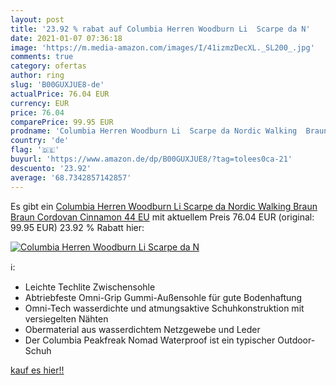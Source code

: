 ```yaml
---
layout: post
title: '23.92 % rabat auf Columbia Herren Woodburn Li  Scarpe da N'
date: 2021-01-07 07:36:18
image: 'https://m.media-amazon.com/images/I/41izmzDecXL._SL200_.jpg'
comments: true
category: ofertas
author: ring
slug: 'B00GUXJUE8-de'
actualPrice: 76.04 EUR
currency: EUR
price: 76.04
comparePrice: 99.95 EUR
prodname: 'Columbia Herren Woodburn Li  Scarpe da Nordic Walking  Braun Braun Cordovan Cinnamon  44 EU'
country: 'de'
flag: '🇩🇪'
buyurl: 'https://www.amazon.de/dp/B00GUXJUE8/?tag=tolees0ca-21'
descuento: '23.92'
average: '68.7342857142857'
---
```


Es gibt ein [Columbia Herren Woodburn Li  Scarpe da Nordic Walking  Braun Braun Cordovan Cinnamon  44 EU](https://www.amazon.de/dp/B00GUXJUE8/?tag=tolees0ca-21) mit aktuellem Preis 76.04 EUR (original: 99.95 EUR) 23.92 % Rabatt hier:

[![Columbia Herren Woodburn Li  Scarpe da N](https://m.media-amazon.com/images/I/41izmzDecXL._SL200_.jpg)](https://www.amazon.de/dp/B00GUXJUE8/?tag=tolees0ca-21)

ℹ️:

- Leichte Techlite Zwischensohle
- Abtriebfeste Omni-Grip Gummi-Außensohle für gute Bodenhaftung
- Omni-Tech wasserdichte und atmungsaktive Schuhkonstruktion mit versiegelten Nähten
- Obermaterial aus wasserdichtem Netzgewebe und Leder
- Der Columbia Peakfreak Nomad Waterproof ist ein typischer Outdoor-Schuh

[kauf es hier!!](https://www.amazon.de/dp/B00GUXJUE8/?tag=tolees0ca-21)
